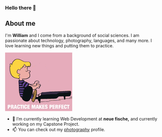 ### Hello there 👋

## About me

I'm **William** and I come from a background of social sciences. I am passionate about technology, photography, languages, and many more. 
I love learning new things and putting them to practice.


![alt]( https://github.com/mulewile/mulewile/blob/main/peanuts-schroeder.gif "Practice")


- 🌱 I’m currently learning Web Development at **neue fische,** and currently working on my Capstone Project.
- 📫 You can check out my [photography](https://youpic.com/photographer/mulewile/) profile.


<!--
**mulewile/mulewile** is a ✨ _special_ ✨ repository because its `README.md` (this file) appears on your GitHub profile.

Here are some ideas to get you started:

- 🔭 I’m currently working on ...
- 🌱 I’m currently learning ...
- 👯 I’m looking to collaborate on ...
- 🤔 I’m looking for help with ...
- 💬 Ask me about ...
- 📫 How to reach me: ...
- 😄 Pronouns: ...
- ⚡ Fun fact: ...
-->
